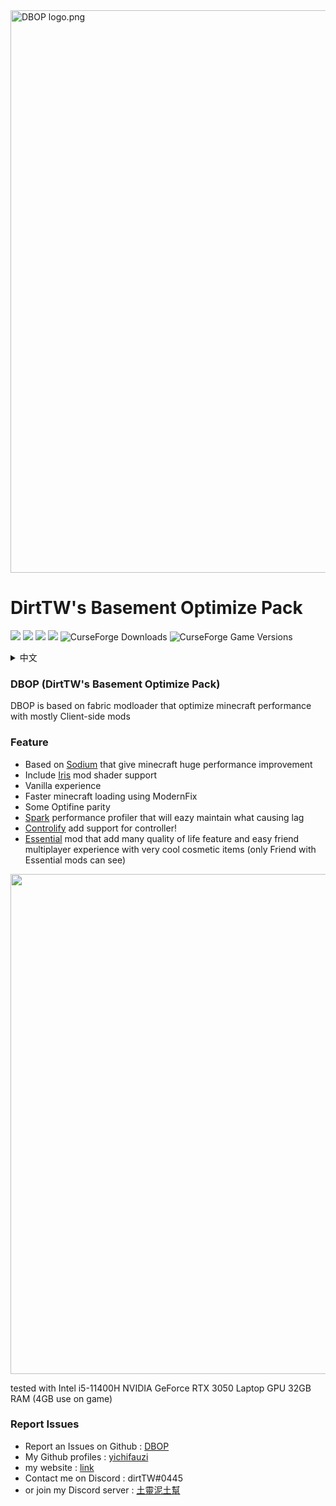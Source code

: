 <img src="https://github.com/yichifauzi/DBOP/blob/main/DBOP%20banner.png?raw=true" alt="DBOP logo.png" width="900">

# DirtTW's Basement Optimize Pack

![](https://img.shields.io/modrinth/game-versions/olssWAmw?logo=modrinth&style=flat&color=1BDA6A) ![](https://img.shields.io/modrinth/v/olssWAmw?color=1BDA6A&logo=Modrinth)
![](https://img.shields.io/modrinth/dt/olssWAmw?color=1BDA6A&logo=Modrinth) ![](https://img.shields.io/discord/966225033968111647?color=5865F2&label=%E5%9C%9F%E9%9D%88%E6%B3%A5%E5%9C%9F%E5%B9%AB&logo=discord) ![CurseForge Downloads](https://img.shields.io/curseforge/dt/968954?style=flat&logo=curseforge&link=https%3A%2F%2Fwww.curseforge.com%2Fminecraft%2Fmodpacks%2Fdbop) ![CurseForge Game Versions](https://img.shields.io/curseforge/game-versions/968954?style=flat&logo=curseforge)

 <details>
    <summary>中文</summary>

 ## DBOP (DirtTW's Basement Optimize Pack) (土靈的地下室優化包)

 ### DBOP是一個基於 fabric模組平台的一個優化包 大部分模組都是客戶端的 並且能夠優化Minecraft麥塊

 ### 特點
  - 基於 [Sodium]([https://modrinth.com/mod/sodium](https://modrinth.com/mod/sodium)) 模組 能夠帶來麥塊巨大優化
  - 包含 [Iris](https://modrinth.com/mod/iris) 光影模組
  - 原汁原味 無任何修改原版機制
  - 使用 ModernFIx 來讓Minecraft麥塊載入速度更快
  - 一些Optifine 小特性同步
  - Spark 模組 方便檢查什麼東西造成卡頓
  - [Controlify](https://modrinth.com/mod/controlify) 增加手把支持!
  - [Essential](https://essential.gg/) 模組 增加許多好用的功能以及跟好友連線的多人體驗 跟許多不錯的時裝
(只有相同 Essential模組的好友能看到時裝)

 ### 回報問題
  - 在github上回報問題 : [DBOP
    ](https://github.com/yichifauzi/DBOP)
  - 我的github個人頁面 : [yichifauzi](https://github.com/yichifauzi)
  - 我的網站 : [link](https://yichifauzi.github.io/modpackinstalltutorial/)
  - 在Discord 上聯繫我 : dirtTW#0445
  - 或者加入我的Disocord群 : [土靈泥土幫](https://discord.gg/eS6ZgXcfAV)
</details>


### DBOP (DirtTW's Basement Optimize Pack)
DBOP is based on fabric modloader that optimize minecraft performance with mostly Client-side mods

### Feature
 - Based on [Sodium](https://modrinth.com/mod/sodium) that give minecraft huge performance improvement
 - Include [Iris](https://modrinth.com/mod/iris) mod shader support 
 - Vanilla experience
 - Faster minecraft loading using ModernFix
 - Some Optifine parity
 - [Spark](https://modrinth.com/mod/spark) performance profiler that will eazy maintain what causing lag
 - [Controlify](https://modrinth.com/mod/controlify) add support for controller!
 - [Essential](https://essential.gg/) mod that add many quality of life feature and easy friend multiplayer experience with very cool cosmetic items
(only Friend with Essential mods can see)

<img src="https://cdn-raw.modrinth.com/data/olssWAmw/images/408d1217daeece3d7e85cc3bb4c38764d179a247.png" width="800">

tested with Intel i5-11400H NVIDIA GeForce RTX 3050 Laptop GPU 32GB RAM (4GB use on game)

### Report Issues
 - Report an Issues on Github : [DBOP
](https://github.com/yichifauzi/DBOP)
 - My Github profiles : [yichifauzi](https://github.com/yichifauzi)
 - my website : [link](https://yichifauzi.github.io/modpackinstalltutorial/)
 - Contact me on Discord : dirtTW#0445
 - or join my Discord server : [土靈泥土幫](https://discord.gg/eS6ZgXcfAV)

